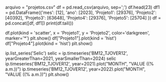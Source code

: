 arquivo = "projetos.csv" 
df = pd.read_csv(arquivo, sep=';') 
df.head(23)
df1 = pd.DataFrame({'mes': [12], 'ano': [2023], 'Projeto1': [29376], 'Projeto2': [40392], 'Projeto3': [63648], 'Projeto4': [29376], 'Projeto5': [25704] })
df = pd.concat([df, df1])
print(df.tail())


df.plot(kind = 'scatter', x = 'Projeto1', y = 'Projeto2', color='darkgreen', marker='*')
plt.show()
df["Projeto1"].plot(kind = 'hist')
df["Projeto4"].plot(kind = 'hist')
plt.show()


ip.list_series('Selic')
selic = ip.timeseries('BM12_TJOVER12', yearGreaterThan=2021, yearSmallerThan=2024)
selic
ip.timeseries('BM12_TJOVER12', year=2021).plot("MONTH", "VALUE ((% a.m.))")
ip.timeseries('BM12_TJOVER12', year=2022).plot("MONTH", "VALUE ((% a.m.))")
plt.show()

